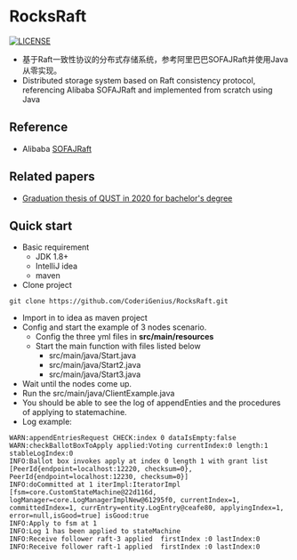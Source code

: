 # RocksRaft

[![LICENSE](https://img.shields.io/hexpm/l/plug)](https://github.com/CoderiGenius/RocksRaft/blob/master/LICENSE)

- 基于Raft一致性协议的分布式存储系统，参考阿里巴巴SOFAJRaft并使用Java从零实现。
- Distributed storage system based on Raft consistency protocol, referencing Alibaba SOFAJRaft and implemented from scratch using Java
## Reference
- Alibaba [SOFAJRaft](https://github.com/sofastack/sofa-jraft)
## Related papers
- [Graduation thesis of QUST in 2020 for bachelor's degree ](https://github.com/CoderiGenius/RocksRaft/blob/master/%E8%AE%BA%E6%96%87github%E5%BC%80%E6%BA%90%E7%89%88.pdf)
## Quick start
- Basic requirement
  - JDK 1.8+
  - IntelliJ idea
  - maven
- Clone project
````
git clone https://github.com/CoderiGenius/RocksRaft.git
````
- Import in to idea as maven project
- Config and start the example of 3 nodes scenario. 
    - Config the three yml files in **src/main/resources**
    - Start the main function with files listed below
        - src/main/java/Start.java
        - src/main/java/Start2.java
        - src/main/java/Start3.java
- Wait until the nodes come up.
- Run the src/main/java/ClientExample.java
- You should be able to see the log of appendEnties and the procedures of applying to statemachine.
- Log example:
```
WARN:appendEntriesRequest CHECK:index 0 dataIsEmpty:false 
WARN:checkBallotBoxToApply applied:Voting currentIndex:0 length:1 stableLogIndex:0 
INFO:Ballot box invokes apply at index 0 length 1 with grant list [PeerId{endpoint=localhost:12220, checksum=0}, PeerId{endpoint=localhost:12230, checksum=0}]
INFO:doCommitted at 1 iterImpl:IteratorImpl [fsm=core.CustomStateMachine@22d116d, logManager=core.LogManagerImplNew@61295f0, currentIndex=1, committedIndex=1, currEntry=entity.LogEntry@ceafe80, applyingIndex=1, error=null,isGood=true] isGood:true
INFO:Apply to fsm at 1
INFO:Log 1 has been applied to stateMachine
INFO:Receive follower raft-3 applied  firstIndex :0 lastIndex:0
INFO:Receive follower raft-1 applied  firstIndex :0 lastIndex:0
```
